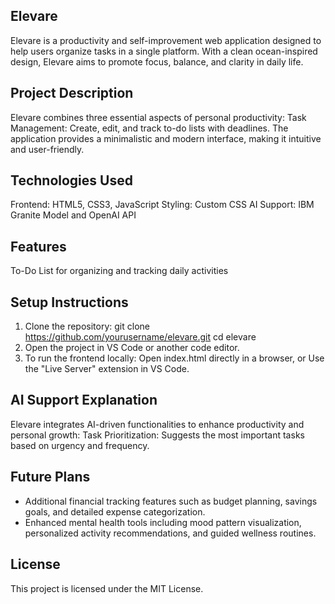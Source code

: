 Elevare
------------------------------------------------------
Elevare is a productivity and self-improvement web application designed to help users organize tasks in a single platform. With a clean ocean-inspired design, Elevare aims to promote focus, balance, and clarity in daily life.

Project Description
------------------------------------------------------
Elevare combines three essential aspects of personal productivity: Task Management: Create, edit, and track to-do lists with deadlines.
The application provides a minimalistic and modern interface, making it intuitive and user-friendly.

Technologies Used
------------------------------------------------------
Frontend: HTML5, CSS3, JavaScript
Styling: Custom CSS
AI Support: IBM Granite Model and OpenAI API 

Features
------------------------------------------------------
To-Do List for organizing and tracking daily activities

Setup Instructions
------------------------------------------------------
1. Clone the repository:
git clone https://github.com/yourusername/elevare.git
cd elevare
2. Open the project in VS Code or another code editor.
3. To run the frontend locally:
Open index.html directly in a browser, or
Use the "Live Server" extension in VS Code.

AI Support Explanation
------------------------------------------------------
Elevare integrates AI-driven functionalities to enhance productivity and personal growth:
Task Prioritization: Suggests the most important tasks based on urgency and frequency.

Future Plans
------------------------------------------------------
- Additional financial tracking features such as budget planning, savings goals, and detailed expense categorization.
- Enhanced mental health tools including mood pattern visualization, personalized activity recommendations, and guided wellness routines.

License
------------------------------------------------------

This project is licensed under the MIT License.
